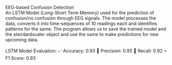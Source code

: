 EEG-based Confusion Detection<br>
An LSTM Model (Long-Short Term Memory) used for the prediction of confusion/no confusion through EEG signals. 
The model processes the data, converts it into time-sequences of 10 readings each and identifies patterns for the same. 
The program allows us to save the trained model and the standardscaler object and use the same to make predictions for new upcoming data.<br>
<br>
LSTM Model Evaluation:
✅ Accuracy:  0.93
🎯 Precision: 0.95
🔄 Recall:    0.92
⭐ F1 Score:  0.93
